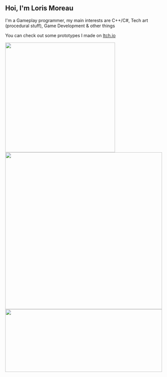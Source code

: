 ## Hoi, I'm Loris Moreau

I'm a Gameplay programmer, my main interests are C++/C#, Tech art (procedural stuff), Game Development & other things

You can check out some prototypes I made on [Itch.io](https://loris-moreau.itch.io)

<!-- Prog Languages -->
<a href="https://github.com/Loris-Moreau/github-readme-stats">
  <img width=350 align="center" src="https://github-readme-stats.vercel.app/api/top-langs/?username=Loris-Moreau&size_weight=0.5&count_weight=0.5&theme=radical&layout=compact&langs_count=6" />
</a>
<!-- WakaTime Stats -->
<a href="https://github.com/Loris-Moreau/github-readme-stats">
  <img width=500 align="center" src="https://github-readme-stats.vercel.app/api/wakatime?username=Loris_Moreau&theme=radical&layout=compact&langs_count=8" />
</a>
<!-- Github Stats -->
<a href="https://github.com/Loris-Moreau/github-readme-stats">
  <img width=500 height=200 align="center" src="https://github-readme-stats.vercel.app/api?username=Loris-Moreau&hide=issues&show_icons=true&theme=radical&rank_icon=github" />
</a>
